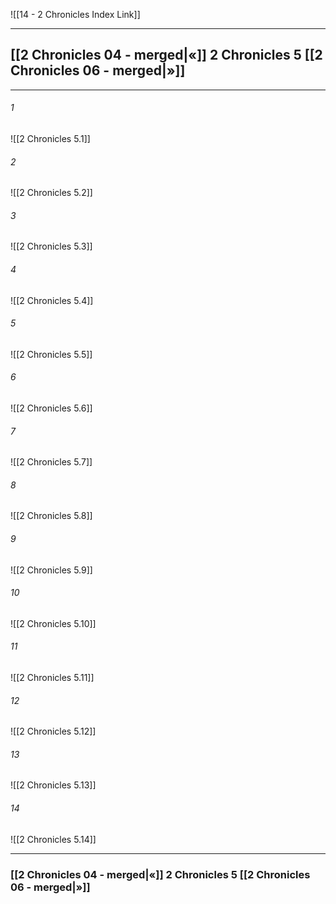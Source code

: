 ![[14 - 2 Chronicles Index Link]]

---
##  [[2 Chronicles 04 - merged|«]] 2 Chronicles 5 [[2 Chronicles 06 - merged|»]]

---

###### 1
![[2 Chronicles 5.1]] 

###### 2
![[2 Chronicles 5.2]] 

###### 3
![[2 Chronicles 5.3]] 

###### 4
![[2 Chronicles 5.4]]

###### 5 
![[2 Chronicles 5.5]] 

###### 6
![[2 Chronicles 5.6]] 

###### 7
![[2 Chronicles 5.7]] 

###### 8
![[2 Chronicles 5.8]] 

###### 9
![[2 Chronicles 5.9]] 

###### 10
![[2 Chronicles 5.10]] 

###### 11
![[2 Chronicles 5.11]] 

###### 12
![[2 Chronicles 5.12]]

###### 13
![[2 Chronicles 5.13]] 

###### 14
![[2 Chronicles 5.14]] 


---
###  [[2 Chronicles 04 - merged|«]] 2 Chronicles 5 [[2 Chronicles 06 - merged|»]]